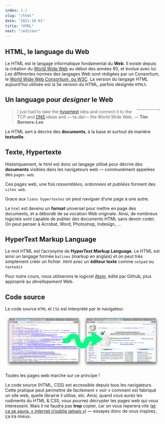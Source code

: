 ```yaml
---
index: 1.1
slug: "/html"
date: "2021-10-01"
title: "HTML"
next: "/editeur"
---
```


## HTML, le language du Web

Le HTML est le langage informatique fondamental du **Web**. Il existe depuis la création du [World Wide Web](http://fr.wikipedia.org/wiki/World_Wide_Web) au début des années 90, et évolue avec lui. Les différentes normes des langages Web sont rédigées par un Consortium, le [World Wide Web Consortium, ou W3C](http://w3c.org/). La version du langage HTML aujourd’hui utilisée est la 5e version du HTML, parfois désignée `HTML5`. 

## Un language pour *designer* le Web

<img src="https://upload.wikimedia.org/wikipedia/commons/d/d1/First_Web_Server.jpg" alt="The NeXT Computer used by Tim Berners-Lee at CERN" style="zoom:20%; float:right;" />

> I just had to take the [hypertext](/glossaire/hypertexte) idea and connect it to the TCP and [DNS](/glossaire/dns) ideas and — ta-da!— the World Wide Web.
> ― **Tim Berners-Lee**

Le HTML sert à décrire des **documents**, à la base et surtout de manière **textuelle**.

## Texte, Hypertexte

Historiquement, le html est donc un langage utilisé pour décrire des **documents** visibles dans les navigateurs web — communément appelées des `pages web`.

Ces pages web, une fois *rassemblées*, *ordonnées* et *publiées* forment des `sites web`.

Grace aux `liens hypertextes` on peut naviguer d’une page à une autre.

Le `html` est devenu un **format** universel pour mettre en page des documents, et a débordé de sa vocation Web originale. Ainsi, de nombreux logiciels sont capable de publier des documents HTML sans devoir coder. On peut penser à Acrobat, Word, Photoshop, Indesign, …

## HyperText Markup Language

Le mot HTML est l’acronyme de **HyperText Markup Language**. Le HTML est ainsi un langage formée `balises` (markup en anglais) et on peut très simplement créer un fichier .html avec un **éditeur texte** comme `notpad` ou `textedit`

Pour notre cours, nous utiliserons le logiciel [Atom](https://atom.io/), édité par Github, plus approprié au *dévellopement* Web.

## Code source

Le code source `HTML` et `CSS` est interprété par le navigateur.

![image](images/html.source.png)

Toutes les pages web marche sur ce principe !

Le code source (HTML, CSS) est accessible depuis tous les navigateurs. Cette pratique peut permettre de facilement « voir » comment est fabriqué un site web, quelle librairie il utilise, etc. Ainsi, quand vous aurez les rudiments du HTML & CSS, vous pourrez décrypter les pages web qui vous interessent. Mais il ne faudra pas **trop** copier, car on vous reperera vite ([et ça se saura, « internet n’oublie jamais »](http://www.joelapompe.net/)) — essayez donc de vous inspirez, ça ira mieux.
